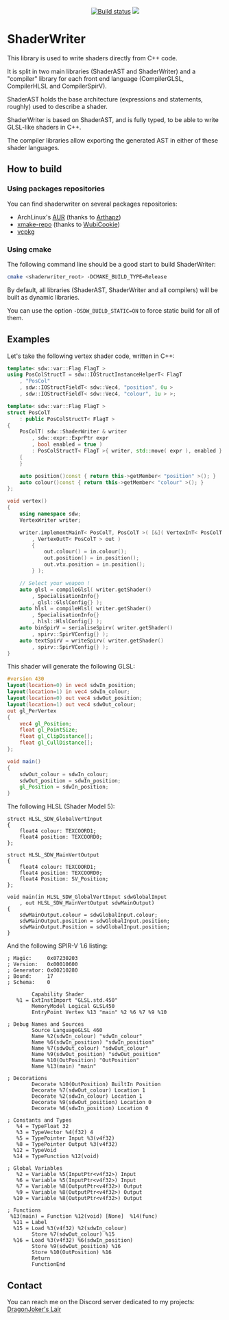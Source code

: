 <p align="center">
  <a href="https://github.com/DragonJoker/ShaderWriter/actions?query=workflow%3ABuild"><img alt="Build status" src="https://github.com/DragonJoker/ShaderWriter/workflows/Build/badge.svg"></a>
  <a href="https://codecov.io/gh/DragonJoker/ShaderWriter"><img src="https://codecov.io/gh/DragonJoker/ShaderWriter/graph/badge.svg?token=DG48IQUK64"/></a>
</p>


# ShaderWriter

This library is used to write shaders directly from C++ code.

It is split in two main libraries (ShaderAST and ShaderWriter) and a "compiler" library for each front end language (CompilerGLSL, CompilerHLSL and CompilerSpirV).

ShaderAST holds the base architecture (expressions and statements, roughly) used to describe a shader.

ShaderWriter is based on ShaderAST, and is fully typed, to be able to write GLSL-like shaders in C++.

The compiler libraries allow exporting the generated AST in either of these shader languages. 

## How to build
### Using packages repositories
You can find shaderwriter on several packages repositories:
- ArchLinux's <a href="https://aur.archlinux.org/packages/shaderwriter-git/">AUR</a> (thanks to <a href="https://github.com/Arthapz">Arthapz</a>)
- <a href="https://github.com/xmake-io/xmake-repo">xmake-repo</a> (thanks to <a href="https://github.com/WubiCookie">WubiCookie</a>)
- <a href="https://github.com/microsoft/vcpkg">vcpkg</a>

### Using cmake
The following command line should be a good start to build ShaderWriter:
```bash
cmake <shaderwriter_root> -DCMAKE_BUILD_TYPE=Release
```

By default, all libraries (ShaderAST, ShaderWriter and all compilers) will be built as dynamic libraries.

You can use the option `-DSDW_BUILD_STATIC=ON` to force static build for all of them.

## Examples

Let's take the following vertex shader code, written in C++:

```cpp
template< sdw::var::Flag FlagT >
using PosColStructT = sdw::IOStructInstanceHelperT< FlagT
	, "PosCol"
	, sdw::IOStructFieldT< sdw::Vec4, "position", 0u >
	, sdw::IOStructFieldT< sdw::Vec4, "colour", 1u > >;

template< sdw::var::Flag FlagT >
struct PosColT
	: public PosColStructT< FlagT >
{
	PosColT( sdw::ShaderWriter & writer
		, sdw::expr::ExprPtr expr
		, bool enabled = true )
		: PosColStructT< FlagT >{ writer, std::move( expr ), enabled }
	{
	}

	auto position()const { return this->getMember< "position" >(); }
	auto colour()const { return this->getMember< "colour" >(); }
};

void vertex()
{
	using namespace sdw;
	VertexWriter writer;

	writer.implementMainT< PosColT, PosColT >( [&]( VertexInT< PosColT > in
		, VertexOutT< PosColT > out )
		{
			out.colour() = in.colour();
			out.position() = in.position();
			out.vtx.position = in.position();
		} );

	// Select your weapon !
	auto glsl = compileGlsl( writer.getShader()
		, SpecialisationInfo{}
		, glsl::GlslConfig{} );
	auto hlsl = compileHlsl( writer.getShader()
		, SpecialisationInfo{}
		, hlsl::HlslConfig{} );
	auto binSpirV = serialiseSpirv( writer.getShader()
		, spirv::SpirVConfig{} );
	auto textSpirV = writeSpirv( writer.getShader()
		, spirv::SpirVConfig{} );
}
```

This shader will generate the following GLSL:
```glsl
#version 430
layout(location=0) in vec4 sdwIn_position;
layout(location=1) in vec4 sdwIn_colour;
layout(location=0) out vec4 sdwOut_position;
layout(location=1) out vec4 sdwOut_colour;
out gl_PerVertex
{
	vec4 gl_Position;
	float gl_PointSize;
	float gl_ClipDistance[];
	float gl_CullDistance[];
};

void main()
{
	sdwOut_colour = sdwIn_colour;
	sdwOut_position = sdwIn_position;
	gl_Position = sdwIn_position;
}
```

The following HLSL (Shader Model 5):
```hlsl
struct HLSL_SDW_GlobalVertInput
{
	float4 colour: TEXCOORD1;
	float4 position: TEXCOORD0;
};

struct HLSL_SDW_MainVertOutput
{
	float4 colour: TEXCOORD1;
	float4 position: TEXCOORD0;
	float4 Position: SV_Position;
};

void main(in HLSL_SDW_GlobalVertInput sdwGlobalInput
	, out HLSL_SDW_MainVertOutput sdwMainOutput)
{
	sdwMainOutput.colour = sdwGlobalInput.colour;
	sdwMainOutput.position = sdwGlobalInput.position;
	sdwMainOutput.Position = sdwGlobalInput.position;
}
```

And the following SPIR-V 1.6 listing:
```
; Magic:     0x07230203
; Version:   0x00010600
; Generator: 0x00210280
; Bound:     17
; Schema:    0

        Capability Shader
   %1 = ExtInstImport "GLSL.std.450"
        MemoryModel Logical GLSL450
        EntryPoint Vertex %13 "main" %2 %6 %7 %9 %10

; Debug Names and Sources
        Source LanguageGLSL 460
        Name %2(sdwIn_colour) "sdwIn_colour"
        Name %6(sdwIn_position) "sdwIn_position"
        Name %7(sdwOut_colour) "sdwOut_colour"
        Name %9(sdwOut_position) "sdwOut_position"
        Name %10(OutPosition) "OutPosition"
        Name %13(main) "main"

; Decorations
        Decorate %10(OutPosition) BuiltIn Position
        Decorate %7(sdwOut_colour) Location 1
        Decorate %2(sdwIn_colour) Location 1
        Decorate %9(sdwOut_position) Location 0
        Decorate %6(sdwIn_position) Location 0

; Constants and Types
   %4 = TypeFloat 32
   %3 = TypeVector %4(f32) 4
   %5 = TypePointer Input %3(v4f32)
   %8 = TypePointer Output %3(v4f32)
  %12 = TypeVoid
  %14 = TypeFunction %12(void)

; Global Variables
   %2 = Variable %5(InputPtr<v4f32>) Input
   %6 = Variable %5(InputPtr<v4f32>) Input
   %7 = Variable %8(OutputPtr<v4f32>) Output
   %9 = Variable %8(OutputPtr<v4f32>) Output
  %10 = Variable %8(OutputPtr<v4f32>) Output

; Functions
 %13(main) = Function %12(void) [None]  %14(func)
  %11 = Label
  %15 = Load %3(v4f32) %2(sdwIn_colour)
        Store %7(sdwOut_colour) %15
  %16 = Load %3(v4f32) %6(sdwIn_position)
        Store %9(sdwOut_position) %16
        Store %10(OutPosition) %16
        Return
        FunctionEnd
```

## Contact

You can reach me on the Discord server dedicated to my projects: [DragonJoker's Lair](https://discord.gg/9A97r44tgP)

